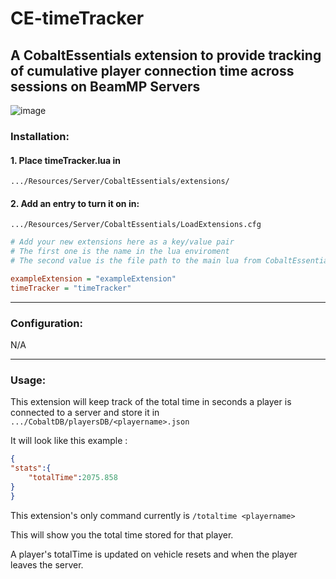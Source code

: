 # CE-timeTracker
## A CobaltEssentials extension to provide tracking of cumulative player connection time across sessions on BeamMP Servers

![image](https://user-images.githubusercontent.com/49531350/114254945-73a52b00-9980-11eb-97c4-0671c3b5c25d.png)


### Installation:

#### 1. Place timeTracker.lua in
`.../Resources/Server/CobaltEssentials/extensions/`

#### 2. Add an entry to turn it on in:
`.../Resources/Server/CobaltEssentials/LoadExtensions.cfg`

```cfg
# Add your new extensions here as a key/value pair
# The first one is the name in the lua enviroment
# The second value is the file path to the main lua from CobaltEssentials/extensions

exampleExtension = "exampleExtension"
timeTracker = "timeTracker"
```
---
### Configuration:
N/A

---
### Usage:

This extension will keep track of the total time in seconds a player is connected to a server and store it in `.../CobaltDB/playersDB/<playername>.json`

It will look like this example :
```json
{
"stats":{	
	"totalTime":2075.858
}
}
```

This extension's only command currently is `/totaltime <playername>`

This will show you the total time stored for that player.

A player's totalTime is updated on vehicle resets and when the player leaves the server.
